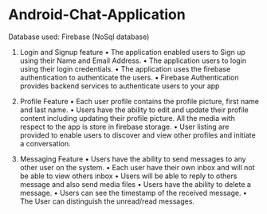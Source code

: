 # Android-Chat-Application

Database used: Firebase (NoSql database)
1.	Login and Signup feature
•	The application enabled users to Sign up using their Name and Email Address.
•	The application users to login using their login credentials.
•	The application uses the firebase authentication to authenticate the users. 
•	Firebase Authentication provides backend services to authenticate users to your app

2.	Profile Feature
•	Each user profile contains the profile picture, first name and last name.
•	Users have the ability to edit and update their profile content including updating their profile picture. All the media with respect to the app is store in firebase storage.
•	User listing are provided to enable users to discover and view other profiles and initiate a conversation.

3.	Messaging Feature 
•	Users have the ability to send messages to any other user on the system.
•	Each user have their own inbox and will not be able to view others inbox
•	Users will be able to reply to others message and also send media files
•	Users have the ability to delete a message.
•	Users can see the timestamp of the received message.
•	The User can distinguish the unread/read messages.

